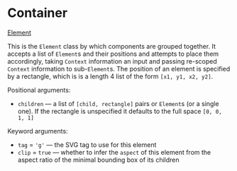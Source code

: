 # Container

<span class="inherit">[Element](#Element)</span>

This is the `Element` class by which components are grouped together. It accepts a list of `Element`s and their positions and attempts to place them accordingly, taking `Context` information an input and passing re-scoped `Context` information to sub-`Element`s. The position of an element is specified by a rectangle, which is is a length 4 list of the form `[x1, y1, x2, y2]`.

Positional arguments:
- `children` — a list of `[child, rectangle]` pairs or `Element`s (or a single one). If the rectangle is unspecified it defaults to the full space `[0, 0, 1, 1]`

Keyword arguments:
- `tag` = `'g'` — the SVG tag to use for this element
- `clip` = `true` — whether to infer the `aspect` of this element from the aspect ratio of the minimal bounding box of its children